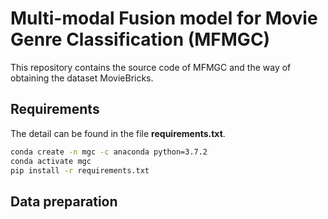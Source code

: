 # Multi-modal Fusion model for Movie Genre Classification (MFMGC)

This repository contains the source code of MFMGC and the way of obtaining the dataset MovieBricks.

## Requirements

The detail can be found in the file **requirements.txt**.

```bash
conda create -n mgc -c anaconda python=3.7.2
conda activate mgc
pip install -r requirements.txt
```

## Data preparation



